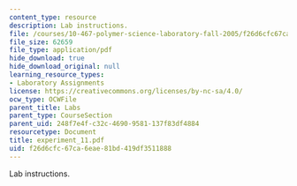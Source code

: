 ```yaml
---
content_type: resource
description: Lab instructions.
file: /courses/10-467-polymer-science-laboratory-fall-2005/f26d6cfc67ca6eae81bd419df3511888_experiment_11.pdf
file_size: 62659
file_type: application/pdf
hide_download: true
hide_download_original: null
learning_resource_types:
- Laboratory Assignments
license: https://creativecommons.org/licenses/by-nc-sa/4.0/
ocw_type: OCWFile
parent_title: Labs
parent_type: CourseSection
parent_uid: 248f7e4f-c32c-4690-9581-137f83df4884
resourcetype: Document
title: experiment_11.pdf
uid: f26d6cfc-67ca-6eae-81bd-419df3511888
---
```

Lab instructions.